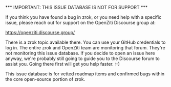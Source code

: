 *** IMPORTANT: THIS ISSUE DATABASE IS NOT FOR SUPPORT ***

If you think you have found a bug in zrok, or you need help with a specific issue, please reach out for support on the OpenZiti Discourse group at:

https://openziti.discourse.group/

There is a zrok topic available there. You can use your GitHub credentials to log in. The entire zrok and OpenZiti team are monitoring that forum. They're not monitoring this issue database. If you decide to open an issue here anyway, we're probably still going to guide you to the Discourse forum to assist you. Going there first will get you help faster. :-)

This issue database is for vetted roadmap items and confirmed bugs within the core open-source portion of zrok.